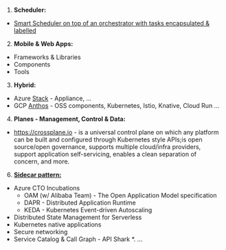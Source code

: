 1. **Scheduler:**
* [Smart Scheduler on top of an orchestrator with tasks encapsulated & labelled](https://blog.google/inside-google/infrastructure/data-centers-work-harder-sun-shines-wind-blows/)
2. **Mobile & Web Apps:**
* Frameworks & Libraries
* Components
* Tools
3. **Hybrid:**
* Azure [Stack](https://azure.microsoft.com/en-us/overview/azure-stack/) - Appliance, ...
* GCP [Anthos](https://inthecloud.withgoogle.com/content-anthos/dl-cd.html) - OSS components, Kubernetes, Istio, Knative, Cloud Run ...
4. **Planes - Management, Control & Data:**
* https://crossplane.io - is a universal control plane on which any platform can be built and configured through Kubernetes style APIs;is open source/open governance, supports multiple cloud/infra providers, support application self-servicing, enables a clean separation of concern, and more.
6. **[Sidecar pattern:](https://microservices.io/patterns/deployment/sidecar.html)**
* Azure CTO Incubations
  * OAM (w/ Alibaba Team) - The Open Application Model specification 
  * DAPR - Distributed Application Runtime
  * KEDA - Kubernetes Event-driven Autoscaling
* Distributed State Management for Serverless
* Kubernetes native applications
* Secure networking
* Service Catalog & Call Graph - API Shark
*. ...






